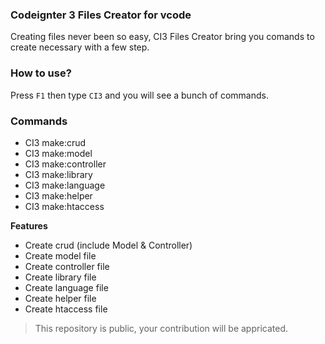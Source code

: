 ### Codeignter 3 Files Creator for vcode
Creating files never been so easy, CI3 Files Creator bring you comands to create necessary with a few step.

### How to use?
Press `F1` then type `CI3` and you will see a bunch of commands.

### Commands
- CI3 make:crud
- CI3 make:model
- CI3 make:controller
- CI3 make:library
- CI3 make:language
- CI3 make:helper
- CI3 make:htaccess

**Features**
- Create crud (include Model & Controller)
- Create model file
- Create controller file
- Create library file
- Create language file
- Create helper file
- Create htaccess file

> This repository is public, your contribution will be appricated.